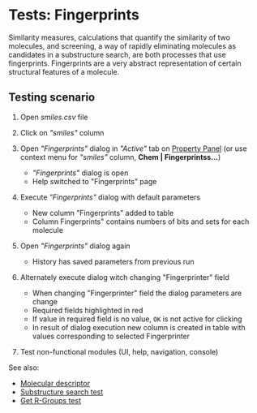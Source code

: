 <!-- TITLE: Tests: Fingerprints -->
<!-- SUBTITLE: -->

# Tests: Fingerprints

Similarity measures, calculations that quantify the similarity of two molecules, and screening, 
a way of rapidly eliminating molecules as candidates in a substructure search, are both processes 
that use fingerprints. Fingerprints are a very abstract representation of certain structural features 
of a molecule.

## Testing scenario

1. Open *smiles.csv* file

1. Click on *"smiles"* column

1. Open *"Fingerprints"* dialog in *"Active"* tab on [Property Panel](../overview/navigation.md#properties) 
   (or use context menu for *"smiles"* column, **Chem | Fingerprintss...**)
   * *"Fingerprints"* dialog is open
   * Help switched to "Fingerprints" page

1. Execute *"Fingerprints"* dialog with default parameters
   * New column "Fingerprints" added to table
   * Column Fingerprints" contains numbers of bits and sets for each molecule

1. Open *"Fingerprints"* dialog again
   * History has saved parameters from previous run

1. Alternately execute dialog witch changing "Fingerprinter" field
   * When changing "Fingerprinter" field the dialog parameters are change
   * Required fields highlighted in red
   * If value in required field is no value, ```OK``` is not active for clicking
   * In result of dialog execution new column is created in table with values ​​corresponding to selected Fingerprinter

1. Test non-functional modules (UI, help, navigation, console)

See also:
 * [Molecular descriptor](../domains/chem/descriptors.md)
 * [Substructure search test](../tests/substructure-search-test.md)
 * [Get R-Groups test](../tests/get-r-groups-test.md)
